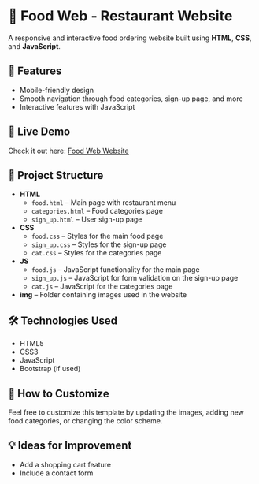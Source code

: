 # 🍔 Food Web - Restaurant Website

A responsive and interactive food ordering website built using **HTML**, **CSS**, and **JavaScript**.

## 🌟 Features
- Mobile-friendly design
- Smooth navigation through food categories, sign-up page, and more
- Interactive features with JavaScript

## 🚀 Live Demo
Check it out here: [Food Web Website](https://your-username.github.io/food-web/)

## 📂 Project Structure
- **HTML**
  - `food.html` – Main page with restaurant menu
  - `categories.html` – Food categories page
  - `sign_up.html` – User sign-up page
- **CSS**
  - `food.css` – Styles for the main food page
  - `sign_up.css` – Styles for the sign-up page
  - `cat.css` – Styles for the categories page
- **JS**
  - `food.js` – JavaScript functionality for the main page
  - `sign_up.js` – JavaScript for form validation on the sign-up page
  - `cat.js` – JavaScript for the categories page
- **img** – Folder containing images used in the website

## 🛠️ Technologies Used
- HTML5
- CSS3
- JavaScript
- Bootstrap (if used)

## 🎨 How to Customize
Feel free to customize this template by updating the images, adding new food categories, or changing the color scheme.

## 💡 Ideas for Improvement
- Add a shopping cart feature
- Include a contact form
